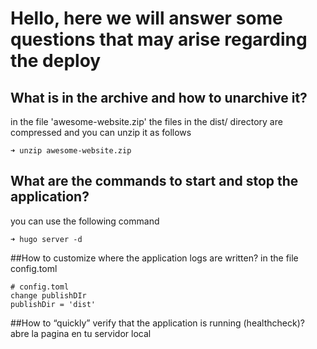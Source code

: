 # Hello, here we will answer some questions that may arise regarding the deploy

## What is in the archive and how to unarchive it?
in the file 'awesome-website.zip' the files in the dist/ directory are compressed and you can unzip it as follows

```
➜ unzip awesome-website.zip
```

## What are the commands to start and stop the application?
you can use the following command

```
➜ hugo server -d
```

##How to customize where the application logs are written?
in the file config.toml

```
# config.toml
change publishDIr
publishDir = 'dist'

```

##How to “quickly” verify that the application is running (healthcheck)?
abre la pagina en tu servidor local
